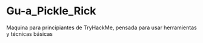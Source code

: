 # Gu-a_Pickle_Rick
Maquina para principiantes de TryHackMe, pensada para usar herramientas y técnicas básicas
